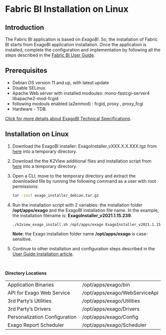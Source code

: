 # Fabric BI Installation on Linux

## Introduction

The Fabric BI application is based on *ExagoBI*. So, the installation of Fabric BI starts from ExagoBI application installation. Once the application is installed, complete the configuration and implementation by following all the steps described in the [Fabric BI User Guide](/articles/38_bi_integration/00_BI_user_guide_overview.md).

## Prerequisites

- Debian OS version 11 and up, with latest update
- Disable SELinux.
- Apache Web server with installed modoules:  mono-fastcgi-server4 libapache2-mod-fcgid
- following modouls enabled (a2enmod) : fcgid, proxy , proxy_fcgi
- Hardware - TDB.

[Click for more details about ExagoBI Technical Specifications](https://exagobi.com/support/administrators/installation-and-configuration/technical-specifications/).

## Installation on Linux

1. Download the ExagoBI installer: ExagoInstaller_vXXX.X.X.XXX.tgz from [here](https://download.k2view.com/index.php/s/uqSlM6wJjLUeKlC) into a temporary directory.

2. Download the the K2View additional files and installation script from [here](https://download.k2view.com/index.php/s/g4ixtpPnIIcDb0T) into a temporary directory.

3. Open a CLI, move to the temporary directory and extract the downloaded file by running the following command as a user with root permissions:

   ~~~bash
   tar -zxvf exago_installer_debian.tar.gz
   ~~~

4. Run the installation script with 2 variables: the installation folder **/opt/apps/exago** and the ExagoBI installation file name. 
   In the example, the installation filename is: **ExagoInstaller_v2021.1.15.239**.

   ~~~bash
   ./k2view_exago_install.sh /opt/apps/exago ExagoInstaller_v2021.1.15.239
   ~~~

   **Note**: the Exago installation folder name **/opt/apps/exago** is case-sensitive.

5. Continue to other installation and configuration steps described in the [User Guide Installation article](/articles/38_bi_integration/01_Installation.md).

   ​

**Directory Locations**

<table style="border-collapse: collapse; width: 100%;">
<tbody>
<tr>
<td style="width: 50%; height: 18px;">Application Binaries</td>
<td style="width: 50%; height: 18px;">/opt/apps/exago/bin</td>
</tr>
<tr>
<td style="width: 50%; height: 18px;">API for Exago Web Service</td>

<td style="width: 50%; height: 18px;">/opt/apps/exago/WebServiceApi</td>
</tr>
<tr>
<td style="width: 50%; height: 18px;">3rd Party’s Utilities</td>


<td style="width: 50%; height: 18px;">/opt/apps/exago/Utilities</td>
</tr>
<tr>
<td style="width: 50%; height: 18px;">3rd Party’s Drivers</td>

<td style="width: 50%; height: 18px;">/opt/apps/exago/Drivers</td>
</tr>
<tr>
<td style="width: 50%; height: 18px;">Personalization Configuration</td>

<td style="width: 50%; height: 18px;">/opt/apps/exago/Config</td>
</tr>
<tr>
<td style="width: 50%; height: 18px;">Exago Report Scheduler</td>
<td style="width: 50%; height: 18px;">/opt/apps/exago/Scheduler</td>
</tr>
</tbody>
</table>

